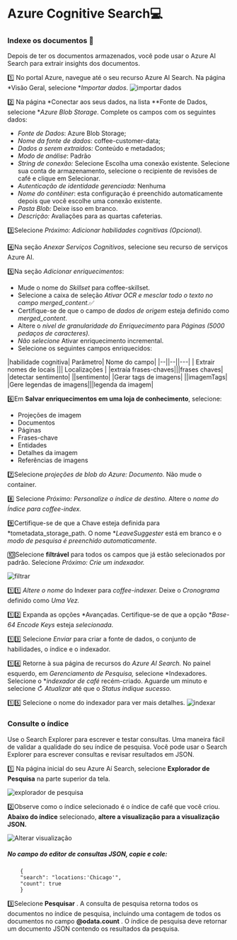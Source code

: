 # Azure Cognitive Search💻

### Indexe os documentos 📄 

Depois de ter os documentos armazenados, você pode usar o Azure AI Search para extrair insights dos documentos.

1️⃣ No portal Azure, navegue até o seu recurso Azure AI Search. Na página *Visão Geral, selecione **Importar dados*.
![importar dados](https://microsoftlearning.github.io/mslearn-ai-fundamentals/Instructions/Labs/media/create-cognitive-search-solution/azure-search-wizard-1.png)

2️⃣ Na página *Conectar aos seus dados, na lista **Fonte de Dados, selecione **Azure Blob Storage*. Complete os campos com os seguintes dados:

* *Fonte de Dados*: Azure Blob Storage;
* ⁠*Nome da fonte de dados*: coffee-customer-data;
* ⁠*Dados a serem extraídos:* Conteúdo e metadados;
* ⁠*Modo de análise*: Padrão
* ⁠*String de conexão:* Selecione Escolha uma conexão existente. Selecione sua conta de armazenamento, selecione o recipiente de revisões de café e clique em Selecionar.
* ⁠*Autenticação de identidade gerenciada:* Nenhuma
* ⁠*Nome do contêiner*: esta configuração é preenchido automaticamente depois que você escolhe uma conexão existente.
* ⁠*Pasta Blob:* Deixe isso em branco.
* ⁠*Descrição:* Avaliações para as quartas cafeterias.

3️⃣Selecione *Próximo: Adicionar habilidades cognitivas (Opcional).*

4️⃣Na seção *Anexar Serviços Cognitivos*, selecione seu recurso de serviços Azure AI.

5️⃣Na seção *Adicionar enriquecimentos*:

* Mude o nome do *Skillset* para coffee-skillset.
* ⁠Selecione a caixa de seleção *Ativar OCR e mesclar todo o texto no campo merged_content.*✅
* Certifique-se de que o campo de *dados de origem* esteja definido como *merged_content*.⁠
* Altere o *nível de granularidade do Enriquecimento* para *Páginas (5000 pedaços de caracteres).*
* ⁠*Não selecione* Ativar enriquecimento incremental.
* ⁠Selecione os seguintes campos enriquecidos: ⁠

|habilidade cognitiva| Parâmetro| Nome do campo|
|--||--||---|
| Extrair nomes de locais ||| Localizações |
|extraía frases-chaves|||frases chaves|
|detectar sentimento| ||sentimento|
|Gerar tags de imagens| ||imagemTags|
|Gere legendas de imagens|||legenda da imagem|

6️⃣Em **Salvar enriquecimentos em uma loja de conhecimento**, selecione:

* Projeções de imagem
* Documentos
* Páginas
* Frases-chave
* Entidades
* Detalhes da imagem
* Referências de imagens

7️⃣Selecione *projeções de blob do Azure: Documento.* Não mude o container. 

8️⃣ Selecione *Próximo: Personalize o índice de destino.* Altere  o **nome do Índice* para *coffee-index.**

9️⃣Certifique-se de que a Chave esteja definida para *tometadata_storage_path. O nome **LeaveSuggester* está em branco e o *modo de pesquisa é preenchido automaticamente*.

🔟Selecione **filtrável** para todos os campos que já estão selecionados por padrão. Selecione *Próximo: Crie um indexador.*

![filtrar](https://microsoftlearning.github.io/mslearn-ai-fundamentals/Instructions/Labs/media/create-cognitive-search-solution/6a-azure-cognitive-search-customize-index.png)

1️⃣1️⃣ *Altere o nome* do Indexer para *coffee-indexer.*
Deixe o *Cronograma* definido como *Uma Vez.*

1️⃣2️⃣ Expanda as opções *Avançadas. Certifique-se de que a opção **Base-64 Encode Keys* esteja *selecionada*.

1️⃣3️⃣ Selecione *Enviar* para criar a fonte de dados, o conjunto de habilidades, o índice e o indexador.

1️⃣4️⃣ Retorne à sua página de recursos do *Azure AI Search.* No painel esquerdo, em *Gerenciamento de Pesquisa,* selecione *Indexadores. Selecione o **indexador de café* recém-criado. Aguarde um minuto e selecione *&orarr; Atualizar* até que o *Status indique sucesso.*

1️⃣5️⃣ Selecione o nome do indexador para ver mais detalhes. 
![indexar](https://microsoftlearning.github.io/mslearn-ai-fundamentals/Instructions/Labs/media/create-cognitive-search-solution/6a-search-indexer-success.png)

### Consulte o índice
Use o Search Explorer para escrever e testar consultas. Uma maneira fácil de validar a qualidade do seu índice de pesquisa. Você pode usar o Search Explorer para escrever consultas e revisar resultados em JSON. 

1️⃣ Na página inicial do seu Azure Aí Search, selecione **Explorador de Pesquisa** na parte superior da tela.

![explorador de pesquisa](https://microsoftlearning.github.io/mslearn-ai-fundamentals/Instructions/Labs/media/create-cognitive-search-solution/5-exercise-screenshot-7.png)

2️⃣Observe como o índice selecionado é o índice de café que você criou. **Abaixo do índice** selecionado, **altere a visualização para a visualização JSON.**

![Alterar visualização ](https://microsoftlearning.github.io/mslearn-ai-fundamentals/Instructions/Labs/media/create-cognitive-search-solution/search-explorer-query.png)

##### No campo do editor de consultas JSON, copie e cole:

        {
        "search": "locations:'Chicago'",
        "count": true
        }

3️⃣Selecione **Pesquisar** . A consulta de pesquisa retorna todos os documentos no índice de pesquisa, incluindo uma contagem de todos os documentos no campo **@odata.count** . O índice de pesquisa deve retornar um documento JSON contendo os resultados da pesquisa.




